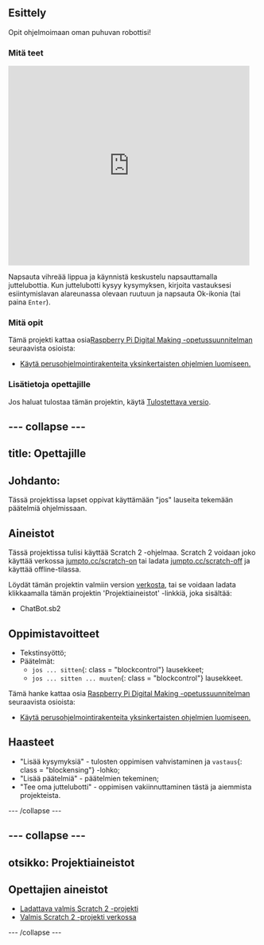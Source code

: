 ## Esittely

Opit ohjelmoimaan oman puhuvan robottisi!

### Mitä teet

<div class="scratch-preview">
  <iframe allowtransparency="true" width="485" height="402" src="https://scratch.mit.edu/projects/embed/26762091/?autostart=false" frameborder="0"></iframe>
</div>

Napsauta vihreää lippua ja käynnistä keskustelu napsauttamalla juttelubottia. Kun juttelubotti kysyy kysymyksen, kirjoita vastauksesi esiintymislavan alareunassa olevaan ruutuun ja napsauta Ok-ikonia (tai paina `Enter`).

### Mitä opit

Tämä projekti kattaa osia[Raspberry Pi Digital Making -opetussuunnitelman](http://rpf.io/curriculum) seuraavista osioista:

+ [Käytä perusohjelmointirakenteita yksinkertaisten ohjelmien luomiseen.](https://www.raspberrypi.org/curriculum/programming/creator)

### Lisätietoja opettajille

Jos haluat tulostaa tämän projektin, käytä [Tulostettava versio](https://projects.raspberrypi.org/en/projects/chatbot/print).

## \--- collapse \---

## title: Opettajille

## Johdanto:

Tässä projektissa lapset oppivat käyttämään "jos" lauseita tekemään päätelmiä ohjelmissaan.

## Aineistot

Tässä projektissa tulisi käyttää Scratch 2 -ohjelmaa. Scratch 2 voidaan joko käyttää verkossa [jumpto.cc/scratch-on](http://jumpto.cc/scratch-on) tai ladata [jumpto.cc/scratch-off](http://jumpto.cc/scratch-off) ja käyttää offline-tilassa.

Löydät tämän projektin valmiin version [verkosta](http://scratch.mit.edu/projects/26762091/#editor), tai se voidaan ladata klikkaamalla tämän projektin 'Projektiaineistot' -linkkiä, joka sisältää:

+ ChatBot.sb2

## Oppimistavoitteet

+ Tekstinsyöttö;
+ Päätelmät: 
    + `jos ... sitten`{: class = "blockcontrol"} lausekkeet;
    + `jos ... sitten ... muuten`{: class = "blockcontrol"} lausekkeet.

Tämä hanke kattaa osia [Raspberry Pi Digital Making -opetussuunnitelman](http://rpf.io/curriculum) seuraavista osioista:

+ [Käytä perusohjelmointirakenteita yksinkertaisten ohjelmien luomiseen.](https://www.raspberrypi.org/curriculum/programming/creator)

## Haasteet

+ "Lisää kysymyksiä" - tulosten oppimisen vahvistaminen ja `vastaus`{: class = "blockensing"} -lohko;
+ "Lisää päätelmiä" - päätelmien tekeminen;
+ "Tee oma juttelubotti" - oppimisen vakiinnuttaminen tästä ja aiemmista projekteista.

\--- /collapse \---

## \--- collapse \---

## otsikko: Projektiaineistot

## Opettajien aineistot

+ [Ladattava valmis Scratch 2 -projekti](resources/ChatBot.sb2)
+ [Valmis Scratch 2 -projekti verkossa](http://scratch.mit.edu/projects/26762091/#editor)

\--- /collapse \---